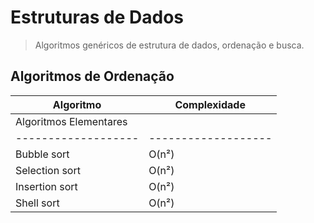 # Estruturas de Dados


> Algoritmos genéricos de estrutura de dados, ordenação e busca.

## Algoritmos de Ordenação

| Algoritmo  |  Complexidade  |
| ------------------- | ------------------- |
| Algoritmos Elementares |
| ------------------- | ------------------- |
|  Bubble sort |  O(n²) |
|  Selection sort |  O(n²) |
|  Insertion sort |  O(n²) |
|  Shell sort |  O(n²) |
